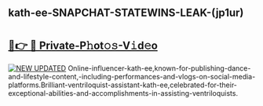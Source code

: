 ## kath-ee-SNAPCHAT-STATEWINS-LEAK-(jp1ur)


# <h2><a href="https://mediaupload.pro?-20M">🔗👉 🔴 Private-P𝚑ot𝚘𝚜-V𝚒d𝚎o</a></h2>

[![NEW UPDATED](https://i.imgur.com/0qMVB7G.gif)](https://mediaupload.pro?-20M)
Online-influencer-kath-ee,known-for-publishing-dance-and-lifestyle-content,-including-performances-and-vlogs-on-social-media-platforms.Brilliant-ventriloquist-assistant-kath-ee,celebrated-for-their-exceptional-abilities-and-accomplishments-in-assisting-ventriloquists.  